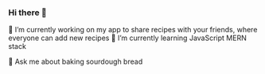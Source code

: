 ### Hi there 👋
🔭 I’m currently working on my app to share recipes with your friends, where everyone can add new recipes
🌱 I’m currently learning JavaScript MERN stack

💬 Ask me about baking sourdough bread

<!--
**l-przybylka/l-przybylka** is a ✨ _special_ ✨ repository because its `README.md` (this file) appears on your GitHub profile.

Here are some ideas to get you started:

- n ...
-  ...
- 👯 I’m looking to collaborate on ...
- 🤔 I’m looking for help with ...
-  ...
- 📫 How to reach me: ...
- 😄 Pronouns: ...
- ⚡ Fun fact: ...
-->
